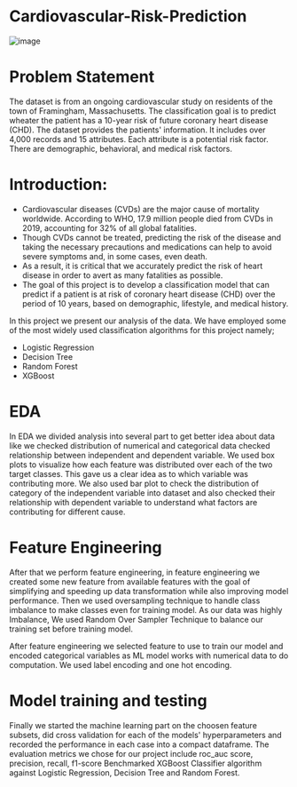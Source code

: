 # Cardiovascular-Risk-Prediction
![image](https://github.com/vks2268/Cardiovascular-Risk-Prediction/assets/117895012/bb4289d0-0965-4230-8e9c-dbad654510aa)

# Problem Statement

The dataset is from an ongoing cardiovascular study on residents of the town of Framingham, Massachusetts. The classification goal is to predict wheater the patient has a 10-year risk of future coronary heart disease (CHD). The dataset provides the patients' information. It includes over 4,000 records and 15 attributes. Each attribute is a potential risk factor. There are demographic, behavioral, and medical risk factors.

# Introduction:

* Cardiovascular diseases (CVDs) are the major cause of mortality worldwide. According to WHO, 17.9 million people died from CVDs in 2019, accounting for 32% of all global fatalities.
* Though CVDs cannot be treated, predicting the risk of the disease and taking the necessary precautions and medications can help to avoid severe symptoms and, in some cases, even death.
* As a result, it is critical that we accurately predict the risk of heart disease in order to avert as many fatalities as possible.
* The goal of this project is to develop a classification model that can predict if a patient is at risk of coronary heart disease (CHD) over the period of 10 years, based on demographic, lifestyle, and medical history.

In this project we present our analysis of the data. We have employed some of the most widely used classification algorithms for this project namely;

* Logistic Regression
* Decision Tree
* Random Forest
* XGBoost

# EDA

In EDA we divided analysis into several part to get better idea about data like we checked distribution of numerical and categorical data checked relationship between independent and dependent variable. We used box plots to visualize how each feature was distributed over each of the two target classes. This gave us a clear idea as to which variable was contributing more. We also used bar plot to check the distribution of category of the independent variable into dataset and also checked their relationship with dependent variable to understand what factors are contributing for different cause.

# Feature Engineering

After that we perform feature engineering, in feature engineering we created some new feature from available features with the goal of simplifying and speeding up data transformation while also improving model performance. Then we used oversampling technique to handle class imbalance to make classes even for training model. As our data was highly Imbalance, We used Random Over Sampler Technique to balance our training set before training model.

After feature engineering we selected feature to use to train our model and encoded categorical variables as ML model works with numerical data to do computation. We used label encoding and one hot encoding.

# Model training and testing

Finally we started the machine learning part on the choosen feature subsets, did cross validation for each of the models' hyperparameters and recorded the performance in each case into a compact dataframe. The evaluation metrics we chose for our project include roc_auc score, precision, recall, f1-score Benchmarked XGBoost Classifier algorithm against Logistic Regression, Decision Tree and Random Forest.
